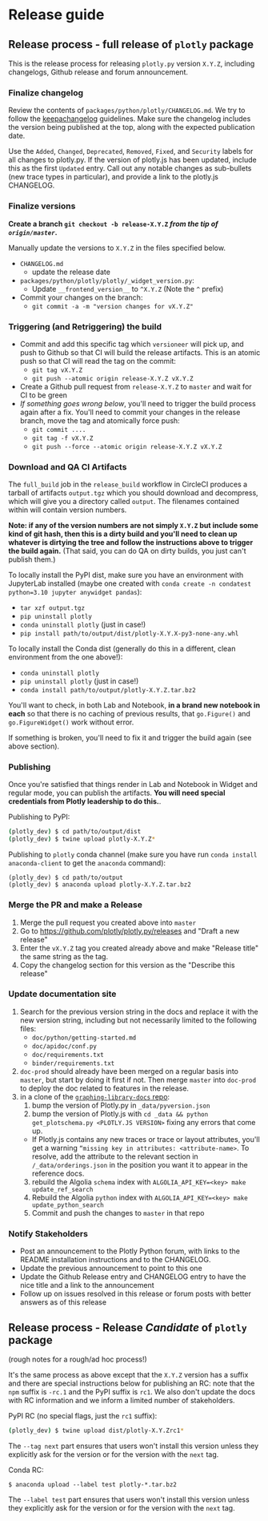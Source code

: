 
# Release guide

## Release process - full release of `plotly` package

This is the release process for releasing `plotly.py` version `X.Y.Z`, including changelogs, Github release and forum announcement.

### Finalize changelog

Review the contents of `packages/python/plotly/CHANGELOG.md`. We try to follow
the [keepachangelog](https://keepachangelog.com/en/1.0.0/) guidelines.
Make sure the changelog includes the version being published at the top, along
with the expected publication date.

Use the `Added`, `Changed`, `Deprecated`, `Removed`, `Fixed`, and `Security`
labels for all changes to plotly.py.  If the version of plotly.js has
been updated, include this as the first `Updated` entry. Call out any
notable changes as sub-bullets (new trace types in particular), and provide
a link to the plotly.js CHANGELOG.

### Finalize versions

**Create a branch `git checkout -b release-X.Y.Z` *from the tip of `origin/master`*.**

Manually update the versions to `X.Y.Z` in the files specified below.

 - `CHANGELOG.md`
   + update the release date
 - `packages/python/plotly/plotly/_widget_version.py`:
   + Update `__frontend_version__` to `^X.Y.Z` (Note the `^` prefix)
 - Commit your changes on the branch:
   + `git commit -a -m "version changes for vX.Y.Z"`

 ### Triggering (and Retriggering) the build

 - Commit and add this specific tag which `versioneer` will pick up, and push to Github so that CI will build the release artifacts. This is an atomic push so that CI will read the tag on the commit:
   + `git tag vX.Y.Z`
   + `git push --atomic origin release-X.Y.Z vX.Y.Z`
 - Create a Github pull request from `release-X.Y.Z` to `master` and wait for CI to be green
 - *If something goes wrong below*, you'll need to trigger the build process again after a fix. You'll need to commit your changes in the release branch, move the tag and atomically force push:
   + `git commit ....`
   + `git tag -f vX.Y.Z`
   + `git push --force --atomic origin release-X.Y.Z vX.Y.Z`

### Download and QA CI Artifacts

The `full_build` job in the `release_build` workflow in CircleCI produces a tarball of artifacts `output.tgz` which you should download and decompress, which will give you a directory called `output`. The filenames contained within will contain version numbers.

**Note: if any of the version numbers are not simply `X.Y.Z` but include some kind of git hash, then this is a dirty build and you'll need to clean up whatever is dirtying the tree and follow the instructions above to trigger the build again.** (That said, you can do QA on dirty builds, you just can't publish them.)

To locally install the PyPI dist, make sure you have an environment with JupyterLab installed (maybe one created with `conda create -n condatest python=3.10 jupyter anywidget pandas`):

- `tar xzf output.tgz`
- `pip uninstall plotly`
- `conda uninstall plotly` (just in case!)
- `pip install path/to/output/dist/plotly-X.Y.X-py3-none-any.whl`

To locally install the Conda dist (generally do this in a different, clean environment from the one above!):

- `conda uninstall plotly`
- `pip uninstall plotly` (just in case!)
- `conda install path/to/output/plotly-X.Y.Z.tar.bz2`

You'll want to check, in both Lab and Notebook, **in a brand new notebook in each** so that there is no caching of previous results, that `go.Figure()` and `go.FigureWidget()` work without error.

If something is broken, you'll need to fix it and trigger the build again (see above section).

### Publishing

Once you're satisfied that things render in Lab and Notebook in Widget and regular mode,
you can publish the artifacts. **You will need special credentials from Plotly leadership to do this.**.


Publishing to PyPI:
```bash
(plotly_dev) $ cd path/to/output/dist
(plotly_dev) $ twine upload plotly-X.Y.Z*
```

Publishing to `plotly` conda channel (make sure you have run `conda install anaconda-client` to get the `anaconda` command):

```
(plotly_dev) $ cd path/to/output
(plotly_dev) $ anaconda upload plotly-X.Y.Z.tar.bz2
```


### Merge the PR and make a Release

1. Merge the pull request you created above into `master`
2. Go to https://github.com/plotly/plotly.py/releases and "Draft a new release"
3. Enter the `vX.Y.Z` tag you created already above and make "Release title" the same string as the tag.
4. Copy the changelog section for this version as the "Describe this release"

### Update documentation site

1. Search for the previous version string in the docs and replace it with the new version string, including but not necessarily limited to the following files:
    - `doc/python/getting-started.md`
    - `doc/apidoc/conf.py`
    - `doc/requirements.txt`
    - `binder/requirements.txt`
2. `doc-prod` should already have been merged on a regular basis into `master`, but
start by doing it first if not. Then merge `master` into `doc-prod` to deploy the doc related
to features in the release.
3. in a clone of the [`graphing-library-docs` repo](https://github.com/plotly/graphing-library-docs):
    1. bump the version of Plotly.py in  `_data/pyversion.json`
    2. bump the version of Plotly.js with `cd _data && python get_plotschema.py <PLOTLY.JS VERSION>` fixing any errors that come up.
      - If Plotly.js contains any new traces or trace or layout attributes, you'll get a warning `“missing key in attributes: <attribute-name>`. To resolve, add the attribute to the relevant section in `/_data/orderings.json` in the position you want it to appear in the reference docs.
    3. rebuild the Algolia `schema` index with `ALGOLIA_API_KEY=<key> make update_ref_search`
    4. Rebuild the Algolia `python` index with `ALGOLIA_API_KEY=<key> make update_python_search`
    5. Commit and push the changes to `master` in that repo

### Notify Stakeholders

* Post an announcement to the Plotly Python forum, with links to the README installation instructions and to the CHANGELOG.
* Update the previous announcement to point to this one
* Update the Github Release entry and CHANGELOG entry to have the nice title and a link to the announcement
* Follow up on issues resolved in this release or forum posts with better answers as of this release

## Release process - Release *Candidate* of `plotly` package

(rough notes for a rough/ad hoc process!)

It's the same process as above except that the `X.Y.Z` version has a suffix and there are special instructions below for publishing an RC: note that the `npm` suffix is `-rc.1` and the PyPI suffix is `rc1`. We also don't update the docs with RC information and we inform a limited number of stakeholders.

PyPI RC (no special flags, just the `rc1` suffix):

```bash
(plotly_dev) $ twine upload dist/plotly-X.Y.Zrc1*
```

The `--tag next` part ensures that users won't install this version unless
they explicitly ask for the version or for the version with the `next` tag.

Conda RC:

```
$ anaconda upload --label test plotly-*.tar.bz2
```

The `--label test` part ensures that users won't install this version unless
they explicitly ask for the version or for the version with the `next` tag.
